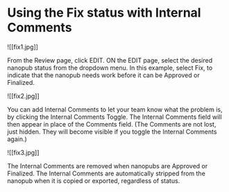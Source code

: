 # Using the Fix status with Internal Comments


![[fix1.jpg]]

   From the Review page, click EDIT.  ON the EDIT page, select the desired nanopub status from the dropdown menu. In this example, select Fix, to indicate that the nanopub needs work before it can be Approved or Finalized.

![[fix2.jpg]]

   You can add Internal Comments to let your team know what the problem is, by clicking the Internal Comments Toggle. The Internal Comments field will then appear in place of the Comments field. (The Comments are not lost, just hidden. They will become visible if you toggle the Internal Comments again.)

![[fix3.jpg]]

   The Internal Comments are removed when nanopubs are Approved or Finalized. The Internal Comments are automatically stripped from the nanopub when it is copied or exported, regardless of status. 
